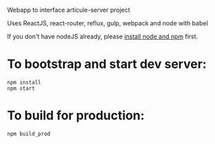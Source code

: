 Webapp to interface articule-server project

Uses ReactJS, react-router, reflux, gulp, webpack and node with babel

If you don't have nodeJS already, please [install node and npm](https://docs.npmjs.com/getting-started/installing-node) first.


# To bootstrap and start dev server:

```
npm install
npm start
```

# To build for production:

```
npm build_prod
```



